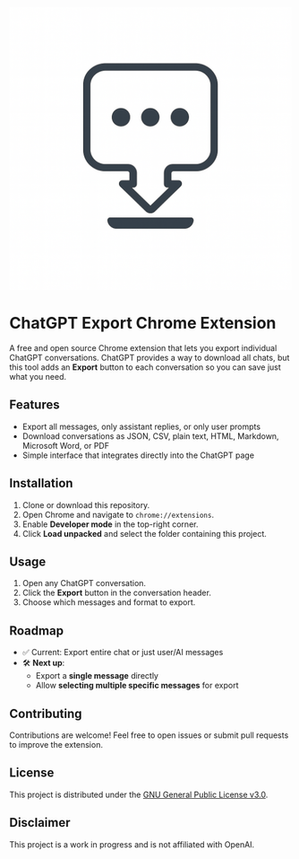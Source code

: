 
![ChatGPT Export Extension Icon](icon.png)
# ChatGPT Export Chrome Extension

A free and open source Chrome extension that lets you export individual ChatGPT conversations. ChatGPT provides a way to download all chats, but this tool adds an **Export** button to each conversation so you can save just what you need.

## Features
- Export all messages, only assistant replies, or only user prompts
- Download conversations as JSON, CSV, plain text, HTML, Markdown, Microsoft Word, or PDF
- Simple interface that integrates directly into the ChatGPT page

## Installation
1. Clone or download this repository.
2. Open Chrome and navigate to `chrome://extensions`.
3. Enable **Developer mode** in the top-right corner.
4. Click **Load unpacked** and select the folder containing this project.

## Usage
1. Open any ChatGPT conversation.
2. Click the **Export** button in the conversation header.
3. Choose which messages and format to export.

## Roadmap
- ✅ Current: Export entire chat or just user/AI messages
- 🛠️ **Next up**:
  - Export a **single message** directly
  - Allow **selecting multiple specific messages** for export

## Contributing
Contributions are welcome! Feel free to open issues or submit pull requests to improve the extension.

## License
This project is distributed under the [GNU General Public License v3.0](LICENSE).

## Disclaimer
This project is a work in progress and is not affiliated with OpenAI.
